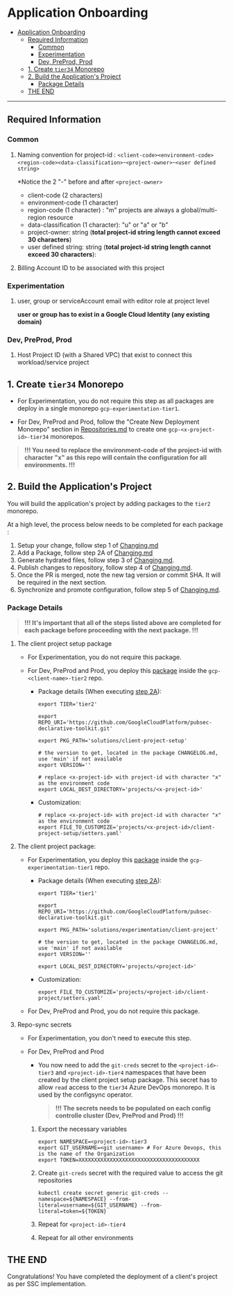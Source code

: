 # Application Onboarding

- [Application Onboarding](#application-onboarding)
  - [Required Information](#required-information)
    - [Common](#common)
    - [Experimentation](#experimentation)
    - [Dev, PreProd, Prod](#dev-preprod-prod)
  - [1. Create `tier34` Monorepo](#1-create-tier34-monorepo)
  - [2. Build the Application's Project](#2-build-the-applications-project)
    - [Package Details](#package-details)
  - [THE END](#the-end)

--------------------------------------

## Required Information

### Common

1. Naming convention for project-id : `<client-code><environment-code><region-code><data-classification>`-`<project-owner>`-`<user defined string>`

    *Notice the 2 "-" before and after `<project-owner>`
    - client-code (2 characters)
    - environment-code (1 character)
    - region-code (1 character) : "m" projects are always a global/multi-region resource
    - data-classification (1 character): "u" or "a" or "b"
    - project-owner: string (**total project-id string length cannot exceed 30 characters**)
    - user defined string: string (**total project-id string length cannot exceed 30 characters**):

1. Billing Account ID to be associated with this project

### Experimentation

1. user, group or serviceAccount email with editor role at project level

    **user or group has to exist in a Google Cloud Identity (any existing domain)**

### Dev, PreProd, Prod

1. Host Project ID (with a Shared VPC) that exist to connect this workload/service project

## 1. Create `tier34` Monorepo

- For Experimentation, you do not require this step as all packages are deploy in a single monorepo `gcp-experimentation-tier1`.

- For Dev, PreProd and Prod, follow the "Create New Deployment Monorepo" section in [Repositories.md](../Landing%20Zone%20Operations/Repositories.md) to create one `gcp-<x-project-id>-tier34` monorepos.

> **!!! You need to replace the environment-code of the project-id with character "x" as this repo will contain the configuration for all environments. !!!**

## 2. Build the Application's Project

You will build the application's project by adding packages to the `tier2` monorepo.

At a high level, the process below needs to be completed for each package :

1. Setup your change, follow step 1 of [Changing.md](./Changing.md#step-1---setup)
1. Add a Package, follow step 2A of [Changing.md](./Changing.md#a-add-a-package)
1. Generate hydrated files, follow step 3 of [Changing.md](./Changing.md#step-3---hydrate).
1. Publish changes to repository, follow step 4 of [Changing.md](./Changing.md#step-4---publish).
1. Once the PR is merged, note the new tag version or commit SHA.  It will be required in the next section.
1. Synchronize and promote configuration, follow step 5 of [Changing.md](./Changing.md#step-5---synchronize--promote-configs).

### Package Details

> **!!! It's important that all of the steps listed above are completed for each package before proceeding with the next package. !!!**

1. The client project setup package
    - For Experimentation, you do not require this package.

    - For Dev, PreProd and Prod, you deploy this [package](https://github.com/GoogleCloudPlatform/pubsec-declarative-toolkit/tree/main/solutions/client-project-setup) inside the `gcp-<client-name>-tier2` repo.

      - Package details (When executing [step 2A](../Landing%20Zone%20Operations/Changing.md#a-add-a-package)):

          ```shell
          export TIER='tier2'

          export REPO_URI='https://github.com/GoogleCloudPlatform/pubsec-declarative-toolkit.git'

          export PKG_PATH='solutions/client-project-setup'

          # the version to get, located in the package CHANGELOG.md, use 'main' if not available
          export VERSION=''

          # replace <x-project-id> with project-id with character "x" as the environment code
          export LOCAL_DEST_DIRECTORY='projects/<x-project-id>'
          ```

      - Customization:

          ```shell
          # replace <x-project-id> with project-id with character "x" as the environment code
          export FILE_TO_CUSTOMIZE='projects/<x-project-id>/client-project-setup/setters.yaml'
          ```

1. The client project package:

    - For Experimentation, you deploy this [package](https://github.com/GoogleCloudPlatform/pubsec-declarative-toolkit/tree/main/solutions/experimentation/client-project) inside the `gcp-experimentation-tier1` repo.

      - Package details (When executing [step 2A](../Landing%20Zone%20Operations/Changing.md#a-add-a-package)):

        ```shell
        export TIER='tier1'

        export REPO_URI='https://github.com/GoogleCloudPlatform/pubsec-declarative-toolkit.git'

        export PKG_PATH='solutions/experimentation/client-project'

        # the version to get, located in the package CHANGELOG.md, use 'main' if not available
        export VERSION=''

        export LOCAL_DEST_DIRECTORY='projects/<project-id>'
        ```

      - Customization:

          ```shell
          export FILE_TO_CUSTOMIZE='projects/<project-id>/client-project/setters.yaml'
          ```

    - For Dev, PreProd and Prod,  you do not require this package.

1. Repo-sync secrets
   - For Experimentation, you don't need to execute this step.

   - For Dev, PreProd and Prod
       - You now need to add the `git-creds` secret to the `<project-id>-tier3` and `<project-id>-tier4` namespaces that have been created by the client project setup package. This secret has to allow `read` access to the `tier34` Azure DevOps monorepo. It is used by the configsync operator.
          > **!!! The secrets needs to be populated on each config controlle cluster (Dev, PreProd and Prod) !!!**

        1. Export the necessary variables

            ```shell
            export NAMESPACE=<project-id>-tier3
            export GIT_USERNAME=<git username> # For Azure Devops, this is the name of the Organization
            export TOKEN=XXXXXXXXXXXXXXXXXXXXXXXXXXXXXXXXXXXXXXX
            ```

        1. Create `git-creds` secret with the required value to access the git repositories

           ```shell
           kubectl create secret generic git-creds --namespace=${NAMESPACE} --from-literal=username=${GIT_USERNAME} --from-literal=token=${TOKEN}
           ```

        1. Repeat for `<project-id>-tier4`

        1. Repeat for all other environments

## THE END

Congratulations! You have completed the deployment of a client's project as per SSC implementation.
